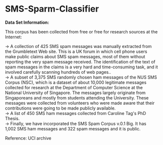 # SMS-Sparm-Classifier

**Data Set Information:**

This corpus has been collected from free or free for research sources at the Internet: 

-> A collection of 425 SMS spam messages was manually extracted from the Grumbletext Web site. This is a UK forum in which cell phone users make public claims about SMS spam messages, most of them without reporting the very spam message received. The identification of the text of spam messages in the claims is a very hard and time-consuming task, and it involved carefully scanning hundreds of web pages.. <br>
-> A subset of 3,375 SMS randomly chosen ham messages of the NUS SMS Corpus (NSC), which is a dataset of about 10,000 legitimate messages collected for research at the Department of Computer Science at the National University of Singapore. The messages largely originate from Singaporeans and mostly from students attending the University. These messages were collected from volunteers who were made aware that their contributions were going to be made publicly available.  <br>
-> A list of 450 SMS ham messages collected from Caroline Tag's PhD Thesis. <br>
-> Finally, we have incorporated the SMS Spam Corpus v.0.1 Big. It has 1,002 SMS ham messages and 322 spam messages and it is public. <br>

Reference: UCI archive
